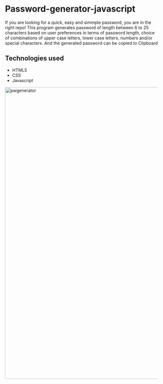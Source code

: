 # Password-generator-javascript
If you are looking for a quick, easy and simmple password, you are in the right repo! This program generates password of length between 6 to 25 characters based on user preferences in terms of password length, choice of combinations of upper case letters, lower case letters, numbers and/or special characters.
And the generated password can be copied to Clipboard
## Technologies used
- HTML5
- CSS
- Javascript
<img width="960" alt="pwgenerator" src="https://github.com/sahil1si18ec083/Password-generator-javascript/assets/103936307/8bc3c8c9-8849-414c-9b13-94e6a47ab626">
